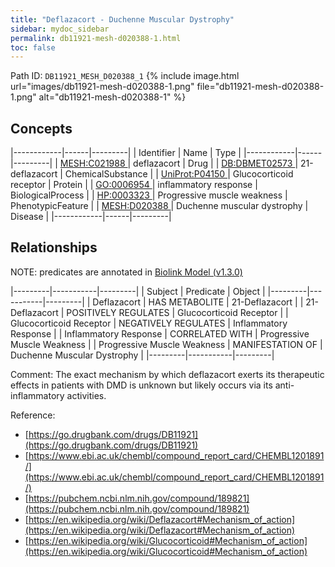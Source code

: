 ```yaml
---
title: "Deflazacort - Duchenne Muscular Dystrophy"
sidebar: mydoc_sidebar
permalink: db11921-mesh-d020388-1.html
toc: false 
---
```



Path ID: `DB11921_MESH_D020388_1`
{% include image.html url="images/db11921-mesh-d020388-1.png" file="db11921-mesh-d020388-1.png" alt="db11921-mesh-d020388-1" %}

## Concepts

|------------|------|---------|
| Identifier | Name | Type    |
|------------|------|---------|
| <a href="https://identifiers.org/MESH:C021988">MESH:C021988 </a> | deflazacort | Drug |
| <a href="https://identifiers.org/DB:DBMET02573">DB:DBMET02573 </a> | 21-deflazacort | ChemicalSubstance |
| <a href="https://identifiers.org/UniProt:P04150">UniProt:P04150 </a> | Glucocorticoid receptor | Protein |
| <a href="https://identifiers.org/GO:0006954">GO:0006954 </a> | inflammatory response | BiologicalProcess |
| <a href="https://identifiers.org/HP:0003323">HP:0003323 </a> | Progressive muscle weakness | PhenotypicFeature |
| <a href="https://identifiers.org/MESH:D020388">MESH:D020388 </a> | Duchenne muscular dystrophy | Disease |
|------------|------|---------|

## Relationships


NOTE: predicates are annotated in <a href="https://github.com/biolink/biolink-model/releases/tag/v1.3.0">Biolink Model (v1.3.0)</a>

|---------|-----------|---------|
| Subject | Predicate | Object  |
|---------|-----------|---------|
| Deflazacort | HAS METABOLITE | 21-Deflazacort |
| 21-Deflazacort | POSITIVELY REGULATES | Glucocorticoid Receptor |
| Glucocorticoid Receptor | NEGATIVELY REGULATES | Inflammatory Response |
| Inflammatory Response | CORRELATED WITH | Progressive Muscle Weakness |
| Progressive Muscle Weakness | MANIFESTATION OF | Duchenne Muscular Dystrophy |
|---------|-----------|---------|

Comment: The exact mechanism by which deflazacort exerts its therapeutic effects in patients with DMD is unknown but likely occurs via its anti-inflammatory activities.

Reference: 
  - [https://go.drugbank.com/drugs/DB11921](https://go.drugbank.com/drugs/DB11921)
  - [https://www.ebi.ac.uk/chembl/compound_report_card/CHEMBL1201891/](https://www.ebi.ac.uk/chembl/compound_report_card/CHEMBL1201891/)
  - [https://pubchem.ncbi.nlm.nih.gov/compound/189821](https://pubchem.ncbi.nlm.nih.gov/compound/189821)
  - [https://en.wikipedia.org/wiki/Deflazacort#Mechanism_of_action](https://en.wikipedia.org/wiki/Deflazacort#Mechanism_of_action)
  - [https://en.wikipedia.org/wiki/Glucocorticoid#Mechanism_of_action](https://en.wikipedia.org/wiki/Glucocorticoid#Mechanism_of_action)
